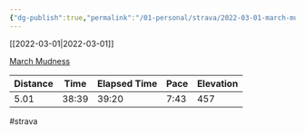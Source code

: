 ```yaml
---
{"dg-publish":true,"permalink":"/01-personal/strava/2022-03-01-march-mudness/"}
---
```



[[2022-03-01\|2022-03-01]]

[March Mudness](https://www.strava.com/activities/6759345946)

| Distance | Time  | Elapsed Time | Pace | Elevation |
| -------- | ----- | ------------ | ---- | --------- |
| 5.01     | 38:39 | 39:20        | 7:43 | 457       |




#strava
